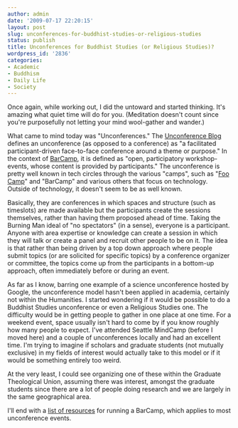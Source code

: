 ```yaml
---
author: admin
date: '2009-07-17 22:20:15'
layout: post
slug: unconferences-for-buddhist-studies-or-religious-studies
status: publish
title: Unconferences for Buddhist Studies (or Religious Studies)?
wordpress_id: '2836'
categories:
- Academic
- Buddhism
- Daily Life
- Society
---
```

Once again, while working out, I did the untoward and started thinking. It's amazing what quiet time will do for you. (Meditation doesn't count since you're purposefully not letting your mind wool-gather and wander.)

What came to mind today was "Unconferences." The <a href="http://www.unconference.net/">Unconference Blog</a> defines an unconference (as opposed to a conference) as "a facilitated participant-driven face-to-face conference around a theme or purpose." In the context of <a href="http://en.wikipedia.org/wiki/BarCamp">BarCamp</a>, it is defined as "open, participatory workshop-events, whose content is provided by participants."  The unconference is pretty well known in tech circles through the various "camps", such as "<A href="http://en.wikipedia.org/wiki/Foo_Camp">Foo Camp</a>" and "BarCamp" and various others that focus on technology. Outside of technology, it doesn't seem to be as well known.

Basically, they are conferences in which spaces and structure (such as timeslots) are made available but the participants create the sessions themselves, rather than having them proposed ahead of time. Taking the Burning Man ideal of "no spectators" (in a sense), everyone is a participant. Anyone with area expertise or knowledge can create a session in which they will talk or create a panel and recruit other people to be on it. The idea is that rather than being driven by a top down approach where people submit topics (or are solicited for specific topics) by a conference organizer or committee, the topics come up from the participants in a bottom-up approach, often immediately before or during an event.

As far as I know, barring one example of a science unconference hosted by Google, the unconference model hasn't been applied in academia, certainly not within the Humanities. I started wondering if it would be possible to do a Buddhist Studies unconference or even a Religious Studies one. The difficulty would be in getting people to gather in one place at one time. For a weekend event, space usually isn't hard to come by if you know roughly how many people to expect. I've attended Seattle MindCamp (before I moved here) and a couple of unconferences locally and had an excellent time. I'm trying to imagine if scholars and graduate students (not mutually exclusive) in my fields of interest would actually take to this model or if it would be something entirely too weird. 

At the very least, I could see organizing one of these within the Graduate Theological Union, assuming there was interest, amongst the graduate students since there are a lot of people doing research and we are largely in the same geographical area. 

I'll end with a <a href="http://www.eventmanagerblog.com/open-source/20-resources-for-a-smooth-barcamp">list of resources</a> for running a BarCamp, which applies to most unconference events.
